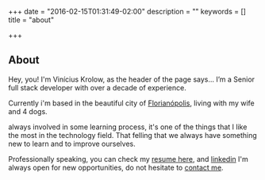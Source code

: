 +++
date = "2016-02-15T01:31:49-02:00"
description = ""
keywords = []
title = "about"

+++
## About

Hey, you! I'm Vinícius Krolow, as the header of the page says&hellip; I&rsquo;m a Senior full stack developer with over a decade of experience.

Currently i'm based in the beautiful city of [Florianópolis](https://www.google.com.br/search?q=florianopolis&espv=2&biw=1920&bih=938&source=lnms&tbm=isch&sa=X&ved=0ahUKEwjE-Ifyu5vLAhVIjZAKHe1RBDwQ_AUIBygC#tbm=isch&q=florianopolis+praias), living with my wife and 4 dogs.

always involved in some learning process, it's one of the things that I like the most in the technology field. That felling that we always have something new to learn and to improve ourselves.

Professionally speaking, you can check my [resume here](https://github.com/krolow/cv), and [linkedin](https://us.linkedin.com/in/krolow) I'm always open for new opportunities, do not hesitate to [contact me](mailto:krolow@gmail.com).
